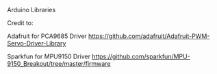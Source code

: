 Arduino Libraries

Credit to:

Adafruit for PCA9685 Driver
https://github.com/adafruit/Adafruit-PWM-Servo-Driver-Library

Sparkfun for MPU9150 Driver
https://github.com/sparkfun/MPU-9150_Breakout/tree/master/firmware